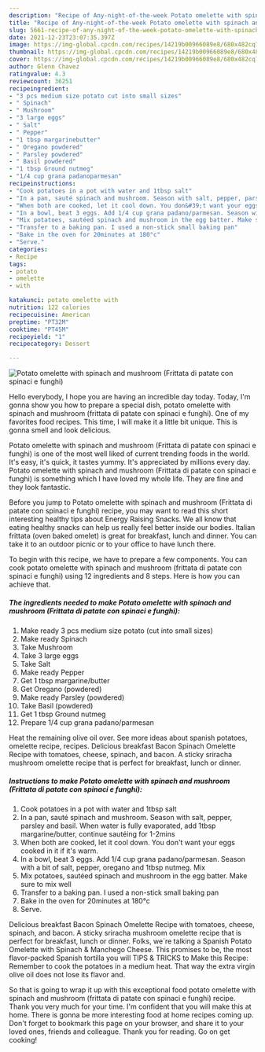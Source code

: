 ```yaml
---
description: "Recipe of Any-night-of-the-week Potato omelette with spinach and mushroom (Frittata di patate con spinaci e funghi)"
title: "Recipe of Any-night-of-the-week Potato omelette with spinach and mushroom (Frittata di patate con spinaci e funghi)"
slug: 5661-recipe-of-any-night-of-the-week-potato-omelette-with-spinach-and-mushroom-frittata-di-patate-con-spinaci-e-funghi
date: 2021-12-23T23:07:35.397Z
image: https://img-global.cpcdn.com/recipes/14219b00966089e8/680x482cq70/potato-omelette-with-spinach-and-mushroom-frittata-di-patate-con-spinaci-e-funghi-recipe-main-photo.jpg
thumbnail: https://img-global.cpcdn.com/recipes/14219b00966089e8/680x482cq70/potato-omelette-with-spinach-and-mushroom-frittata-di-patate-con-spinaci-e-funghi-recipe-main-photo.jpg
cover: https://img-global.cpcdn.com/recipes/14219b00966089e8/680x482cq70/potato-omelette-with-spinach-and-mushroom-frittata-di-patate-con-spinaci-e-funghi-recipe-main-photo.jpg
author: Glenn Chavez
ratingvalue: 4.3
reviewcount: 36251
recipeingredient:
- "3 pcs medium size potato cut into small sizes"
- " Spinach"
- " Mushroom"
- "3 large eggs"
- " Salt"
- " Pepper"
- "1 tbsp margarinebutter"
- " Oregano powdered"
- " Parsley powdered"
- " Basil powdered"
- "1 tbsp Ground nutmeg"
- "1/4 cup grana padanoparmesan"
recipeinstructions:
- "Cook potatoes in a pot with water and 1tbsp salt"
- "In a pan, sauté spinach and mushroom. Season with salt, pepper, parsley and basil. When water is fully evaporated, add 1tbsp margarine/butter, continue sautéing for 1-2mins"
- "When both are cooked, let it cool down. You don&#39;t want your eggs cooked in it if it&#39;s warm."
- "In a bowl, beat 3 eggs. Add 1/4 cup grana padano/parmesan. Season with a bit of salt, pepper, oregano and 1tbsp nutmeg. Mix"
- "Mix potatoes, sautéed spinach and mushroom in the egg batter. Make sure to mix well"
- "Transfer to a baking pan. I used a non-stick small baking pan"
- "Bake in the oven for 20minutes at 180°c"
- "Serve."
categories:
- Recipe
tags:
- potato
- omelette
- with

katakunci: potato omelette with 
nutrition: 122 calories
recipecuisine: American
preptime: "PT32M"
cooktime: "PT45M"
recipeyield: "1"
recipecategory: Dessert

---
```



![Potato omelette with spinach and mushroom (Frittata di patate con spinaci e funghi)](https://img-global.cpcdn.com/recipes/14219b00966089e8/680x482cq70/potato-omelette-with-spinach-and-mushroom-frittata-di-patate-con-spinaci-e-funghi-recipe-main-photo.jpg)

Hello everybody, I hope you are having an incredible day today. Today, I'm gonna show you how to prepare a special dish, potato omelette with spinach and mushroom (frittata di patate con spinaci e funghi). One of my favorites food recipes. This time, I will make it a little bit unique. This is gonna smell and look delicious.

Potato omelette with spinach and mushroom (Frittata di patate con spinaci e funghi) is one of the most well liked of current trending foods in the world. It's easy, it's quick, it tastes yummy. It's appreciated by millions every day. Potato omelette with spinach and mushroom (Frittata di patate con spinaci e funghi) is something which I have loved my whole life. They are fine and they look fantastic.

Before you jump to Potato omelette with spinach and mushroom (Frittata di patate con spinaci e funghi) recipe, you may want to read this short interesting healthy tips about Energy Raising Snacks. We all know that eating healthy snacks can help us really feel better inside our bodies. Italian frittata (oven baked omelet) is great for breakfast, lunch and dinner. You can take it to an outdoor picnic or to your office to have lunch there.


To begin with this recipe, we have to prepare a few components. You can cook potato omelette with spinach and mushroom (frittata di patate con spinaci e funghi) using 12 ingredients and 8 steps. Here is how you can achieve that.

<!--inarticleads1-->

##### The ingredients needed to make Potato omelette with spinach and mushroom (Frittata di patate con spinaci e funghi):

1. Make ready 3 pcs medium size potato (cut into small sizes)
1. Make ready  Spinach
1. Take  Mushroom
1. Take 3 large eggs
1. Take  Salt
1. Make ready  Pepper
1. Get 1 tbsp margarine/butter
1. Get  Oregano (powdered)
1. Make ready  Parsley (powdered)
1. Take  Basil (powdered)
1. Get 1 tbsp Ground nutmeg
1. Prepare 1/4 cup grana padano/parmesan


Heat the remaining olive oil over. See more ideas about spanish potatoes, omelette recipe, recipes. Delicious breakfast Bacon Spinach Omelette Recipe with tomatoes, cheese, spinach, and bacon. A sticky sriracha mushroom omelette recipe that is perfect for breakfast, lunch or dinner. 

<!--inarticleads2-->

##### Instructions to make Potato omelette with spinach and mushroom (Frittata di patate con spinaci e funghi):

1. Cook potatoes in a pot with water and 1tbsp salt
1. In a pan, sauté spinach and mushroom. Season with salt, pepper, parsley and basil. When water is fully evaporated, add 1tbsp margarine/butter, continue sautéing for 1-2mins
1. When both are cooked, let it cool down. You don&#39;t want your eggs cooked in it if it&#39;s warm.
1. In a bowl, beat 3 eggs. Add 1/4 cup grana padano/parmesan. Season with a bit of salt, pepper, oregano and 1tbsp nutmeg. Mix
1. Mix potatoes, sautéed spinach and mushroom in the egg batter. Make sure to mix well
1. Transfer to a baking pan. I used a non-stick small baking pan
1. Bake in the oven for 20minutes at 180°c
1. Serve.


Delicious breakfast Bacon Spinach Omelette Recipe with tomatoes, cheese, spinach, and bacon. A sticky sriracha mushroom omelette recipe that is perfect for breakfast, lunch or dinner. Folks, we´re talking a Spanish Potato Omelette with Spinach &amp; Manchego Cheese. This promises to be, the most flavor-packed Spanish tortilla you will TIPS &amp; TRICKS to Make this Recipe: Remember to cook the potatoes in a medium heat. That way the extra virgin olive oil does not lose its flavor and. 

So that is going to wrap it up with this exceptional food potato omelette with spinach and mushroom (frittata di patate con spinaci e funghi) recipe. Thank you very much for your time. I'm confident that you will make this at home. There is gonna be more interesting food at home recipes coming up. Don't forget to bookmark this page on your browser, and share it to your loved ones, friends and colleague. Thank you for reading. Go on get cooking!
